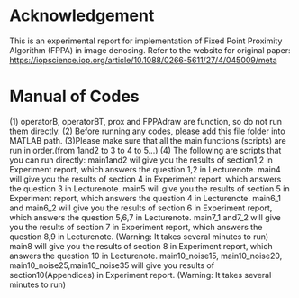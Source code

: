 # Acknowledgement
This is an experimental report for implementation of Fixed Point Proximity Algorithm (FPPA) in image denosing. Refer to the website for original paper: https://iopscience.iop.org/article/10.1088/0266-5611/27/4/045009/meta
# Manual of Codes
(1) operatorB, operatorBT, prox and FPPAdraw are function, so do not run them directly.
(2) Before running any codes, please add this file folder into MATLAB path.
(3)Please make sure that all the main functions (scripts) are run in order.(from 1and2 to 3 to 4 to 5...)
(4) The following are scripts that you can run directly:
main1and2 wil give you the results of section1,2 in Experiment report, which answers the question 1,2 in Lecturenote.
main4 will give you the results of section 4 in Experiment report, which answers the question 3 in Lecturenote.
main5 will give you the results of section 5 in Experiment report, which answers the question 4 in Lecturenote.
main6_1 and main6_2 will give you the results of section 6 in Experiment report, which answers the question 5,6,7 in Lecturenote.
main7_1 and7_2 will give you the results of section 7 in Experiment report, which answers the question
8,9 in Lecturenote. (Warning: It takes several minutes to run)
main8 will give you the results of section 8 in Experiment report, which answers the question
10 in Lecturenote.
main10_noise15, main10_noise20, main10_noise25,main10_noise35 will give you results of section10(Appendices) in Experiment report. (Warning: It takes several minutes to run)
